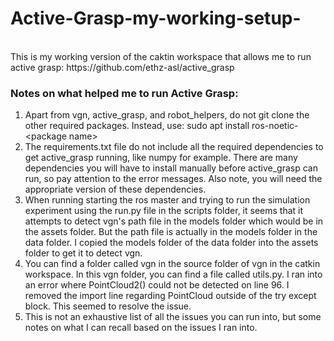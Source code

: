 # Active-Grasp-my-working-setup-
<br>
This is my working version of the caktin workspace that allows me to run active grasp:
https://github.com/ethz-asl/active_grasp

### Notes on what helped me to run Active Grasp:
1. Apart from vgn, active_grasp, and robot_helpers, do not git clone the other required packages. Instead, use: sudo apt install ros-noetic-\<package name\>
2. The requirements.txt file do not include all the required dependencies to get active_grasp running, like numpy for example. There are many dependencies you will have to install manually before active_grasp can run, so pay attention to the error messages. Also note, you will need the appropriate version of these dependencies.
3. When running starting the ros master and trying to run the simulation experiment using the run.py file in the scripts folder, it seems that it attempts to detect vgn's path file in the models folder which would be in the assets folder. But the path file is actually in the models folder in the data folder. I copied the models folder of the data folder into the assets folder to get it to detect vgn.
4. You can find a folder called vgn in the source folder of vgn in the catkin workspace. In this vgn folder, you can find a file called utils.py. I ran into an error where PointCloud2() could not be detected on line 96. I removed the import line regarding PointCloud outside of the try except block. This seemed to resolve the issue.
5. This is not an exhaustive list of all the issues you can run into, but some notes on what I can recall based on the issues I ran into.

